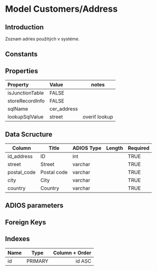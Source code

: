 # Model Customers/Address

## Introduction

Zoznam adries použitých v systéme.

## Constants

## Properties

| Property        | Value                  | notes         |
| :-------------- | :--------------------- | ------------- |
| isJunctionTable | FALSE                  |               |
| storeRecordInfo | FALSE                  |               |
| sqlName         | cer_address            |               |
| lookupSqlValue  | street                 | overiť lookup |

## Data Scructure

| Column      | Title       | ADIOS Type | Length | Required |
| ----------- | ----------- | ---------- | ------ | -------- |
| id_address  | ID          | int        |        | TRUE     |
| street      | Street      | varchar    |        | TRUE     |
| postal_code | Postal code | varchar    |        | TRUE     |
| city        | City        | varchar    |        | TRUE     |
| country     | Country     | varchar    |        | TRUE     |

## ADIOS parameters

## Foreign Keys

## Indexes

| Name  |  Type   | Column + Order |
| :---- | :-----: | -------------: |
| id    | PRIMARY |         id ASC |
